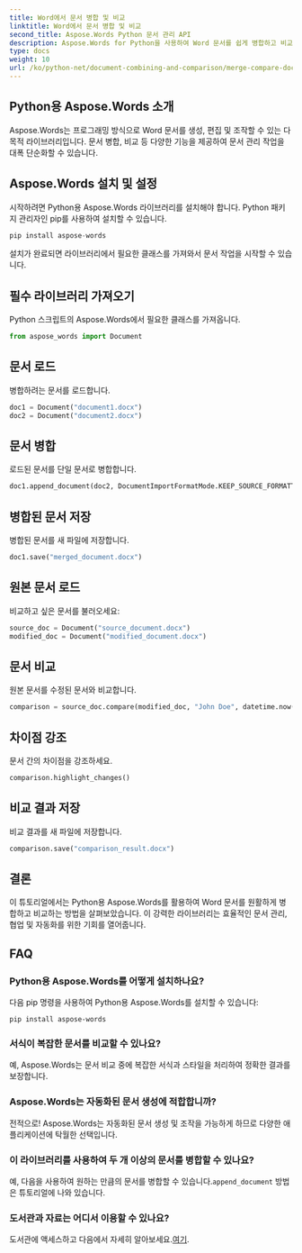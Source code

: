 ```yaml
---
title: Word에서 문서 병합 및 비교
linktitle: Word에서 문서 병합 및 비교
second_title: Aspose.Words Python 문서 관리 API
description: Aspose.Words for Python을 사용하여 Word 문서를 쉽게 병합하고 비교할 수 있습니다. 문서를 조작하고, 차이점을 강조하고, 작업을 자동화하는 방법을 알아보세요.
type: docs
weight: 10
url: /ko/python-net/document-combining-and-comparison/merge-compare-documents/
---
```


## Python용 Aspose.Words 소개

Aspose.Words는 프로그래밍 방식으로 Word 문서를 생성, 편집 및 조작할 수 있는 다목적 라이브러리입니다. 문서 병합, 비교 등 다양한 기능을 제공하여 문서 관리 작업을 대폭 단순화할 수 있습니다.

## Aspose.Words 설치 및 설정

시작하려면 Python용 Aspose.Words 라이브러리를 설치해야 합니다. Python 패키지 관리자인 pip를 사용하여 설치할 수 있습니다.

```python
pip install aspose-words
```

설치가 완료되면 라이브러리에서 필요한 클래스를 가져와서 문서 작업을 시작할 수 있습니다.

## 필수 라이브러리 가져오기

Python 스크립트의 Aspose.Words에서 필요한 클래스를 가져옵니다.

```python
from aspose_words import Document
```

## 문서 로드

병합하려는 문서를 로드합니다.

```python
doc1 = Document("document1.docx")
doc2 = Document("document2.docx")
```

## 문서 병합

로드된 문서를 단일 문서로 병합합니다.

```python
doc1.append_document(doc2, DocumentImportFormatMode.KEEP_SOURCE_FORMATTING)
```

## 병합된 문서 저장

병합된 문서를 새 파일에 저장합니다.

```python
doc1.save("merged_document.docx")
```

## 원본 문서 로드

비교하고 싶은 문서를 불러오세요:

```python
source_doc = Document("source_document.docx")
modified_doc = Document("modified_document.docx")
```

## 문서 비교

원본 문서를 수정된 문서와 비교합니다.

```python
comparison = source_doc.compare(modified_doc, "John Doe", datetime.now())
```

## 차이점 강조

문서 간의 차이점을 강조하세요.

```python
comparison.highlight_changes()
```

## 비교 결과 저장

비교 결과를 새 파일에 저장합니다.

```python
comparison.save("comparison_result.docx")
```

## 결론

이 튜토리얼에서는 Python용 Aspose.Words를 활용하여 Word 문서를 원활하게 병합하고 비교하는 방법을 살펴보았습니다. 이 강력한 라이브러리는 효율적인 문서 관리, 협업 및 자동화를 위한 기회를 열어줍니다.

## FAQ

### Python용 Aspose.Words를 어떻게 설치하나요?

다음 pip 명령을 사용하여 Python용 Aspose.Words를 설치할 수 있습니다:
```
pip install aspose-words
```

### 서식이 복잡한 문서를 비교할 수 있나요?

예, Aspose.Words는 문서 비교 중에 복잡한 서식과 스타일을 처리하여 정확한 결과를 보장합니다.

### Aspose.Words는 자동화된 문서 생성에 적합합니까?

전적으로! Aspose.Words는 자동화된 문서 생성 및 조작을 가능하게 하므로 다양한 애플리케이션에 탁월한 선택입니다.

### 이 라이브러리를 사용하여 두 개 이상의 문서를 병합할 수 있나요?

예, 다음을 사용하여 원하는 만큼의 문서를 병합할 수 있습니다.`append_document` 방법은 튜토리얼에 나와 있습니다.

### 도서관과 자료는 어디서 이용할 수 있나요?

 도서관에 액세스하고 다음에서 자세히 알아보세요.[여기](https://releases.aspose.com/words/python/).